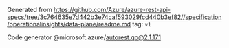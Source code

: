 Generated from https://github.com/Azure/azure-rest-api-specs/tree/3c764635e7d442b3e74caf593029fcd440b3ef82//specification/operationalinsights/data-plane/readme.md tag: `v1`

Code generator @microsoft.azure/autorest.go@2.1.171


